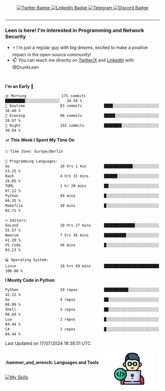 <div id="badges" align="center">
  <a href="https://twitter.com/DrunkLeen">
    <img src="https://img.shields.io/badge/Twitter-blue?style=for-the-badge&logo=twitter&logoColor=white" alt="Twitter Badge"/>
  </a>
  <a href="https://www.instagram.com/reza.df.x">  
    <img src="https://img.shields.io/badge/LinkedIn-skyblue?style=for-the-badge&logo=LinkedIn&logoColor=black" alt="LinkedIn Badge"/>
  </a>
  <a href="http://telegram.me/rezadfx">
    <img src="https://img.shields.io/badge/Telegram-white?style=for-the-badge&logo=telegram&logoColor=blue" alt=Telegram Badge"/>
  </a>
  <a href="https://discord.com/users/DrunkLeen">
    <img src="https://img.shields.io/badge/Discord-gray?style=for-the-badge&logo=discord&logoColor=white" alt="Discord Badge"/>
  </a>
  <br>
  <img src="https://komarev.com/ghpvc/?username=drunkleen&style=flat-square&color=red" alt=""/>
</div>


---


### <summary><b> Leen is here! I'm interested in Programming and Network Security</b></summary>

- :zap: I'm just a regular guy with big dreams, excited to make a positive impact in the open-source community!
- :mailbox: You can reach me directly on [Twitter/X](https://twitter.com/DrunkLeen) and [LinkedIn](https://www.linkedin.com/in/drunkleen/) with @DrunkLeen

<br>

<!-- <details>
<summary><b>:gear: &nbsp;Git statistics</b></summary>
<br>

[![Top Langs](https://github-readme-stats.vercel.app/api/top-langs/?username=drunkleen&layout=compact&theme=github_dark#gh-dark-mode-only)](https://github.com/drunkleen/github-readme-stats)
[![Top Langs](https://github-readme-stats.vercel.app/api/top-langs/?username=drunkleen&layout=compact&theme=vue#gh-light-mode-only)](https://github.com/drunkleen/github-readme-stats)
[![DrunkLeen's GitHub stats-Dark](https://github-readme-stats.vercel.app/api?username=drunkleen&show_icons=true&theme=github_dark#gh-dark-mode-only)](https://github.com/drunkleen/)
[![DrunkLeen's GitHub stats-Light](https://github-readme-stats.vercel.app/api?username=drunkleen&show_icons=true&theme=vue#gh-light-mode-only)](https://github.com/drunkleen/github-readme-stats)
[![willianrod's wakatime stats](https://github-readme-stats.vercel.app/api/wakatime?username=drunkleen&theme=github_dark#gh-dark-mode-only)](https://github.com/drunkleen/github-readme-stats)
[![willianrod's wakatime stats](https://github-readme-stats.vercel.app/api/wakatime?username=drunkleen&layout=compact&theme=vue#gh-light-mode-only)](https://github.com/drunkleen/github-readme-stats)

</details> -->


<!--START_SECTION:waka-->
**I'm an Early 🐤** 

```text
🌞 Morning                175 commits         █████████░░░░░░░░░░░░░░░░   34.58 % 
🌆 Daytime                83 commits          ████░░░░░░░░░░░░░░░░░░░░░   16.40 % 
🌃 Evening                96 commits          █████░░░░░░░░░░░░░░░░░░░░   18.97 % 
🌙 Night                  152 commits         ████████░░░░░░░░░░░░░░░░░   30.04 % 
```


📊 **This Week I Spent My Time On** 

```text
🕑︎ Time Zone: Europe/Berlin

💬 Programming Languages: 
Go                       10 hrs 1 min        █████████████░░░░░░░░░░░░   53.25 % 
Bash                     4 hrs 31 mins       ██████░░░░░░░░░░░░░░░░░░░   24.05 % 
TOML                     1 hr 20 mins        ██░░░░░░░░░░░░░░░░░░░░░░░   07.12 % 
Python                   49 mins             █░░░░░░░░░░░░░░░░░░░░░░░░   04.35 % 
Makefile                 30 mins             █░░░░░░░░░░░░░░░░░░░░░░░░   02.71 % 

🔥 Editors: 
GoLand                   10 hrs 27 mins      ██████████████░░░░░░░░░░░   55.57 % 
Neovim                   7 hrs 45 mins       ██████████░░░░░░░░░░░░░░░   41.20 % 
VS Code                  36 mins             █░░░░░░░░░░░░░░░░░░░░░░░░   03.23 % 

💻 Operating System: 
Linux                    18 hrs 49 mins      █████████████████████████   100.00 % 
```

**I Mostly Code in Python** 

```text
Python                   19 repos            ███████████░░░░░░░░░░░░░░   42.22 % 
Go                       4 repos             ██░░░░░░░░░░░░░░░░░░░░░░░   08.89 % 
Shell                    4 repos             ██░░░░░░░░░░░░░░░░░░░░░░░   08.89 % 
Lua                      2 repos             █░░░░░░░░░░░░░░░░░░░░░░░░   04.44 % 
C#                       2 repos             █░░░░░░░░░░░░░░░░░░░░░░░░   04.44 % 
```




 Last Updated on 17/07/2024 18:38:51 UTC
<!--END_SECTION:waka-->

<img align='right' height='120' style="margin-right:20px" src='assets/img/programmer.png' alt='Programmer'>


<p align="center">
<br>



 <summary><b>:hammer_and_wrench: Languages and Tools</b></summary><br>
<p align="center">

[![My Skills](https://skillicons.dev/icons?i=git,python,rust,java,fastapi,django,flask,spring,linux,go,neovim,vscode,idea,postgres,postman,ps,pr,arch&perline=9)](https://github.com/drunkleen/)

